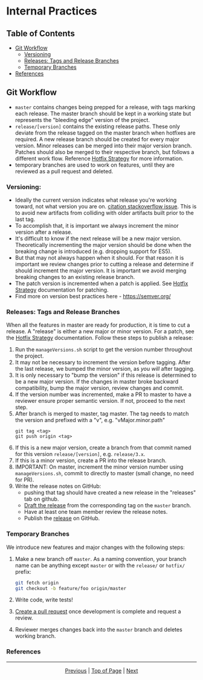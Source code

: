 # Internal Practices

## Table of Contents
* [Git Workflow](#git-workflow)
    * [Versioning](#versioning)
    * [Releases: Tags and Release Branches](#releases-tags-and-release-branches)
    * [Temporary Branches](#temporary-branches)
* [References](#references)

## Git Workflow

  * `master` contains changes being prepped for a release, with tags marking each release. The master branch should be kept in a working state but represents the "bleeding edge" version of the project. 
  * `release/[version]` contains the existing release paths. These only deviate from the release tagged on the master branch when hotfixes are required. A new release branch should be created for every major version. Minor releases can be merged into their major version branch. Patches should also be merged to their respective branch, but follows a different work flow. Reference [Hotfix Strategy](/onestop/developer/hotfix-strategy) for more information.  
  * temporary branches are used to work on features, until they are reviewed as a pull request and deleted.

### Versioning: 
  * Ideally the current version indicates what release you're working toward, not what version you are on. [citation stackoverflow issue](https://softwareengineering.stackexchange.com/questions/166215/when-do-you-change-your-major-minor-patch-version-number). This is to avoid new artifacts from colliding with older artifacts built prior to the last tag.
  * To accomplish that, it is important we always increment the minor version after a release. 
  * It's difficult to know if the next release will be a new major version. Theoretically incrementing the major version should be done when the breaking change is introduced (e.g. dropping support for ES5). 
  * But that may not always happen when it should. For that reason it is important we review changes prior to cutting a release and determine if should increment the major version. It is important we avoid merging breaking changes to an existing release branch. 
  * The patch version is incremented when a patch is applied. See [Hotfix Strategy](/onestop/developer/hotfix-strategy) documentation for patching. 
  * Find more on version best practices here - https://semver.org/

### Releases: Tags and Release Branches
When all the features in master are ready for production, it is time to cut a release. A "release" is either a new major or minor version. For a patch, see the [Hotfix Strategy](/onestop/developer/hotfix-strategy) documentation. Follow these steps to publish a release:

  1. Run the `manageVersions.sh` script to get the version number throughout the project.
  2. It may not be necessary to increment the version before tagging. After the last release, we bumped the minor version, as *you will* after tagging. 
  3. It is only necessary to "bump the version" if this release is determined to be a new major version. If the changes in master broke backward compatibility, bump the major version, review changes and commit.
  4. If the version number was incremented, make a PR to master to have a reviewer ensure proper semantic version. If not, proceed to the next step. 
  5. After branch is merged to master, tag master. The tag needs to match the version and prefixed with a "v", e.g. "vMajor.minor.path"
     ```
     git tag <tag>
     git push origin <tag>
     ```
  6. If this is a new major version, create a branch from that commit named for this version `release/[version]`, e.g. `release/3.x`.
  7. If this is a minor version, create a PR into the release branch. 
  8. IMPORTANT: On master, increment the minor version number using `manageVersions.sh`, commit to directly to master (small change, no need for PR).
  9. Write the release notes on GitHub:
     * pushing that tag should have created a new release in the "releases" tab on github.
     * [Draft the release][draft release] from the corresponding tag on the `master` branch.
     * Have at least one team member review the release notes.
     * Publish the [release](https://github.com/cedardevs/onestop/releases) on GitHub.

### Temporary Branches
We introduce new features and major changes with the following steps:
  1. Make a new branch off `master`. As a naming convention, your branch name can be anything except `master` or with the `release/` or `hotfix/` prefix:

      ```sh
      git fetch origin
      git checkout -b feature/foo origin/master
      ```

  1. Write code, write tests!  

  1. [Create a pull request](https://github.com/cedardevs/onestop/compare) once development is complete and
    request a review.

  1. Reviewer merges changes back into the `master` branch and deletes working branch.

### References

[draft release]: https://github.com/cedardevs/onestop/releases/new
[git tag]: https://git-scm.com/book/en/v2/Git-Basics-Tagging
[new release]: https://github.com/cedardevs/onestop/releases/new
[pull request]: https://github.com/cedardevs/onestop/compare
[releases]: https://github.com/cedardevs/onestop/releases
[semantic versioning]: http://semver.org/
[github issues]: https://github.com/cedardevs/onestop/issues/new

<hr>
<div align="center"><a href="/onestop/developer/contribution-guidelines">Previous</a> | <a href="#">Top of Page</a> | <a href="/onestop/developer/hotfix-strategy">Next</a></div>

